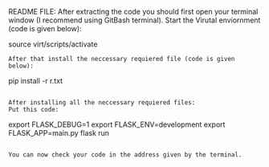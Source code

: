 README FILE:
After extracting the code you should first open your terminal window (I recommend using GitBash terminal).
Start the Virutal enviornment (code is given below):

source virt/scripts/activate 
```
After that install the neccessary requiered file (code is given below):
```
pip install -r r.txt
```

After installing all the neccessary requiered files:
Put this code:
```
export FLASK_DEBUG=1
export FLASK_ENV=development
export FLASK_APP=main.py
flask run
```

You can now check your code in the address given by the terminal.
 
